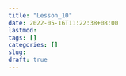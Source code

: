 ```yaml
---
title: "Lesson_10"
date: 2022-05-16T11:22:38+08:00
lastmod:
tags: []
categories: []
slug:
draft: true
---
```


